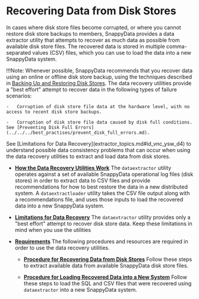 # Recovering Data from Disk Stores

In cases where disk store files become corrupted, or where you cannot restore disk store backups to members, SnappyData provides a data extractor utility that attempts to recover as much data as possible from available disk store files. The recovered data is stored in multiple comma-separated values (CSV) files, which you can use to load the data into a new SnappyData system.

!!!Note:
	Whenever possible, SnappyData recommends that you recover data using an online or offline disk store backup, using the techniques described in [Backing Up and Restoring Disk Stores](../../backup/backup_restore_disk_store.md). The data recovery utilities provide a "best effort" attempt to recover data in the following types of failure scenarios:

	-   Corruption of disk store file data at the hardware level, with no access to recent disk store backups.

	-   Corruption of disk store file data caused by disk full conditions. See [Preventing Disk Full Errors](../../../best_practises/prevent_disk_full_errors.md).

</p>
See [Limitations for Data Recovery](extractor_topics.md#id_vnc_ysw_d4) to understand possible data consistency problems that can occur when using the data recovery utilities to extract and load data from disk stores.

-   **[How the Data Recovery Utilities Work](extractor_topics.md#disk_storage)**
    The `dataextractor` utility operates against a set of available SnappyData operational log files (disk stores) in order to extract data to CSV files and provide recommendations for how to best restore the data in a new distributed system. A `dataextractloader` utility takes the CSV file output along with a recommendations file, and uses those inputs to load the recovered data into a new SnappyData system.

-   **[Limitations for Data Recovery](extractor_topics.md#id_vnc_ysw_d4)**
    The `dataextractor` utility provides only a "best effort" attempt to recover disk store data. Keep these limitations in mind when you use the utilities

-   **[Requirements](extractor_topics.md#topic_eks_mxw_d4)**
    The following procedures and resources are required in order to use the data recovery utilities.
	-   **[Procedure for Recovering Data from Disk Stores](extractor_topics.md#topic_ddt_gbx_d4)**
    Follow these steps to extract available data from available SnappyData disk store files.

	-   **[Procedure for Loading Recovered Data into a New System](extractor_topics.md#topic_o3x_vfc_24)**
    Follow these steps to load the SQL and CSV files that were recovered using `dataextractor` into a new SnappyData system.
